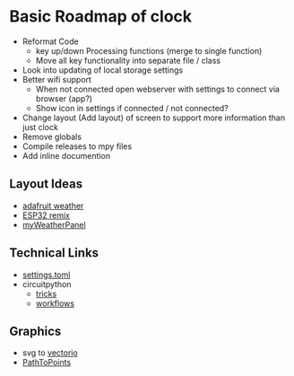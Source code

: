 # Basic Roadmap of clock

  * Reformat Code
    * key up/down Processing functions (merge to single function)
    * Move all key functionality into separate file / class
  * Look into updating of local storage settings
  * Better wifi support
    * When not connected open webserver with settings to connect via browser (app?)
    * Show icon in settings if connected / not connected?
  * Change layout (Add layout) of screen to support more information than just clock
  * Remove globals
  * Compile releases to mpy files
  * Add inline documention

## Layout Ideas
 * [adafruit weather](https://learn.adafruit.com/weather-display-matrix?view=all)
 * [ESP32 remix](https://github.com/lmirel/MorphingClockRemix)
 * [myWeatherPanel](https://github.com/yaturner/myWeatherPanel)


## Technical Links
  * [settings.toml](https://learn.adafruit.com/pico-w-wifi-with-circuitpython/create-your-settings-toml-file)
  * circuitpython
    * [tricks](https://github.com/todbot/circuitpython-tricks)
    * [workflows](https://docs.circuitpython.org/en/latest/docs/workflows.html)

## Graphics
 * svg to [vectorio](https://blog.adafruit.com/2022/07/01/john-parks-circuitpython-parsec-svg-to-vectorio-adafruit-johnedgarpark-adafruit-circuitpython/)
  * [PathToPoints](https://todbot.github.io/PathToPoints/)